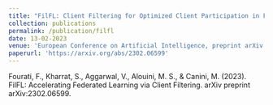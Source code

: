 ```yaml
---
title: "FilFL: Client Filtering for Optimized Client Participation in Federated Learning"
collection: publications
permalink: /publication/filfl
date: 13-02-2023
venue: 'European Conference on Artificial Intelligence, preprint arXiv:2302.06599'
paperurl: 'https://arxiv.org/abs/2302.06599'
---
```

Fourati, F., Kharrat, S., Aggarwal, V., Alouini, M. S., & Canini, M. (2023). FilFL: Accelerating Federated Learning via Client Filtering. arXiv preprint arXiv:2302.06599.

						
